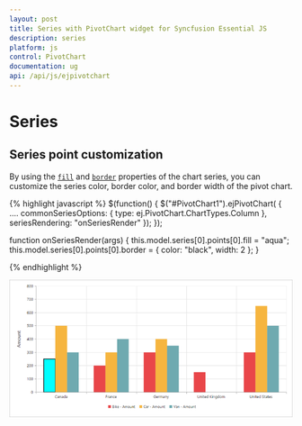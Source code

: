 ```yaml
---
layout: post
title: Series with PivotChart widget for Syncfusion Essential JS
description: series
platform: js
control: PivotChart
documentation: ug
api: /api/js/ejpivotchart
---
```


# Series

## Series point customization
By using the [`fill`](/api/js/ejchart#members:series-fill) and [`border`](/api/js/ejchart#members:series-border) properties of the chart series, you can customize the series color, border color, and border width of the pivot chart.

{% highlight javascript %}
$(function()
{
    $("#PivotChart1").ejPivotChart(
    {
        ....
        commonSeriesOptions:
        {
            type: ej.PivotChart.ChartTypes.Column
        },
        seriesRendering: "onSeriesRender"
    });
});

function onSeriesRender(args)
{
    this.model.series[0].points[0].fill = "aqua";
    this.model.series[0].points[0].border = {
        color: "black",
        width: 2
    };
}

{% endhighlight %}

![Series customization in JavaScript pivot chart control](Series_images/Series_img1.png)